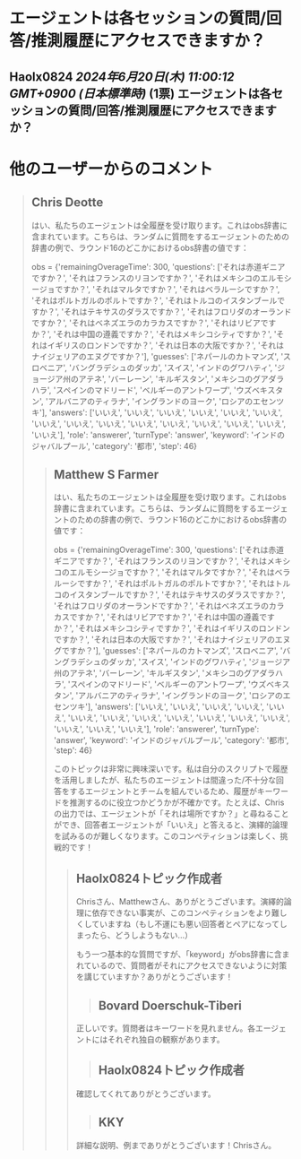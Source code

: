 # エージェントは各セッションの質問/回答/推測履歴にアクセスできますか？
**Haolx0824** *2024年6月20日(木) 11:00:12 GMT+0900 (日本標準時)* (1票)
エージェントは各セッションの質問/回答/推測履歴にアクセスできますか？
---
 # 他のユーザーからのコメント
> ## Chris Deotte
> 
> はい、私たちのエージェントは全履歴を受け取ります。これはobs辞書に含まれています。こちらは、ランダムに質問をするエージェントのための辞書の例で、ラウンド16のどこかにおけるobs辞書の値です：
> 
> obs = {'remainingOverageTime': 300, 'questions': ['それは赤道ギニアですか？', 'それはフランスのリヨンですか？', 'それはメキシコのエルモシージョですか？', 'それはマルタですか？', 'それはベラルーシですか？', 'それはポルトガルのポルトですか？', 'それはトルコのイスタンブールですか？', 'それはテキサスのダラスですか？', 'それはフロリダのオーランドですか？', 'それはベネズエラのカラカスですか？', 'それはリビアですか？', 'それは中国の遵義ですか？', 'それはメキシコシティですか？', 'それはイギリスのロンドンですか？', 'それは日本の大阪ですか？', 'それはナイジェリアのエヌグですか？'], 'guesses': ['ネパールのカトマンズ', 'スロベニア', 'バングラデシュのダッカ', 'スイス', 'インドのグワハティ', 'ジョージア州のアテネ', 'バーレーン', 'キルギスタン', 'メキシコのグアダラハラ', 'スペインのマドリード', 'ベルギーのアントワープ', 'ウズベキスタン', 'アルバニアのティラナ', 'イングランドのヨーク', 'ロシアのエセンツキ'], 'answers': ['いいえ', 'いいえ', 'いいえ', 'いいえ', 'いいえ', 'いいえ', 'いいえ', 'いいえ', 'いいえ', 'いいえ', 'いいえ', 'いいえ', 'いいえ', 'いいえ', 'いいえ'], 'role': 'answerer', 'turnType': 'answer', 'keyword': 'インドのジャバルプール', 'category': '都市', 'step': 46}
> 
> > ## Matthew S Farmer
> > 
> > はい、私たちのエージェントは全履歴を受け取ります。これはobs辞書に含まれています。こちらは、ランダムに質問をするエージェントのための辞書の例で、ラウンド16のどこかにおけるobs辞書の値です：
> > 
> > obs = {'remainingOverageTime': 300, 'questions': ['それは赤道ギニアですか？', 'それはフランスのリヨンですか？', 'それはメキシコのエルモシージョですか？', 'それはマルタですか？', 'それはベラルーシですか？', 'それはポルトガルのポルトですか？', 'それはトルコのイスタンブールですか？', 'それはテキサスのダラスですか？', 'それはフロリダのオーランドですか？', 'それはベネズエラのカラカスですか？', 'それはリビアですか？', 'それは中国の遵義ですか？', 'それはメキシコシティですか？', 'それはイギリスのロンドンですか？', 'それは日本の大阪ですか？', 'それはナイジェリアのエヌグですか？'], 'guesses': ['ネパールのカトマンズ', 'スロベニア', 'バングラデシュのダッカ', 'スイス', 'インドのグワハティ', 'ジョージア州のアテネ', 'バーレーン', 'キルギスタン', 'メキシコのグアダラハラ', 'スペインのマドリード', 'ベルギーのアントワープ', 'ウズベキスタン', 'アルバニアのティラナ', 'イングランドのヨーク', 'ロシアのエセンツキ'], 'answers': ['いいえ', 'いいえ', 'いいえ', 'いいえ', 'いいえ', 'いいえ', 'いいえ', 'いいえ', 'いいえ', 'いいえ', 'いいえ', 'いいえ', 'いいえ', 'いいえ', 'いいえ'], 'role': 'answerer', 'turnType': 'answer', 'keyword': 'インドのジャバルプール', 'category': '都市', 'step': 46}
> > 
> > このトピックは非常に興味深いです。私は自分のスクリプトで履歴を活用しましたが、私たちのエージェントは間違った/不十分な回答をするエージェントとチームを組んでいるため、履歴がキーワードを推測するのに役立つかどうかが不確かです。たとえば、Chrisの出力では、エージェントが「それは場所ですか？」と尋ねることができ、回答者エージェントが「いいえ」と答えると、演繹的論理を試みるのが難しくなります。このコンペティションは楽しく、挑戦的です！
> > 
> > > ## Haolx0824トピック作成者
> > > 
> > > Chrisさん、Matthewさん、ありがとうございます。演繹的論理に依存できない事実が、このコンペティションをより難しくしていますね（もし不運にも悪い回答者とペアになってしまったら、どうしようもない…）
> > > 
> > > もう一つ基本的な質問ですが、「keyword」がobs辞書に含まれているので、質問者がそれにアクセスできないように対策を講じていますか？ありがとうございます！
> > > 
> > > > ## Bovard Doerschuk-Tiberi
> > > 
> > > 正しいです。質問者はキーワードを見れません。各エージェントにはそれぞれ独自の観察があります。
> > > 
> > > > ## Haolx0824トピック作成者
> > > 
> > > 確認してくれてありがとうございます。
> > > 
> > > > ## KKY
> > > 
> > > 詳細な説明、例までありがとうございます！Chrisさん。
> > > 
> > > 
>
